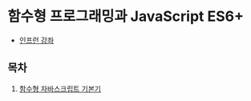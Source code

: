 # 함수형 프로그래밍과 JavaScript ES6+

- [인프런 강좌](https://www.inflearn.com/course/functional-es6)

## 목차

1. [함수형 자바스크립트 기본기](./section1.md)
